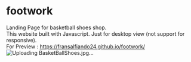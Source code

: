 # footwork
Landing Page for basketball shoes shop. <br>
This website built with Javascript. Just for desktop view (not support for responsive). <br>
For Preview : https://fransalfiando24.github.io/footwork/ <br>
![Uploading BasketBallShoes.jpg…]()
